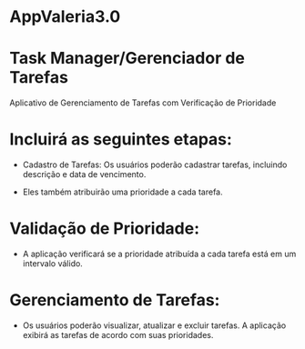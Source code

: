 # AppValeria3.0

# Task Manager/Gerenciador de Tarefas
Aplicativo de Gerenciamento de Tarefas com Verificação de Prioridade

# Incluirá as seguintes etapas:

* Cadastro de Tarefas:
Os usuários poderão cadastrar tarefas, incluindo descrição e data de vencimento.

* Eles também atribuirão uma prioridade a cada tarefa.

# Validação de Prioridade:

* A aplicação verificará se a prioridade atribuída a cada tarefa está em um intervalo válido.

# Gerenciamento de Tarefas:

* Os usuários poderão visualizar, atualizar e excluir tarefas. A aplicação exibirá as tarefas de acordo com suas prioridades.
